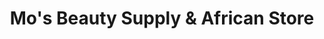 ---
title: "Mo's Beauty Supply & African Store"
url: /oshkosh/mos-beauty-supply-und-african-store/
shop: Kosmetik
---